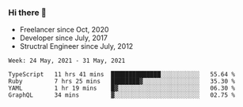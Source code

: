 ### Hi there 👋

- Freelancer since Oct, 2020
- Developer since July, 2017
- Structral Engineer since July, 2012

<!--START_SECTION:waka-->
```text
Week: 24 May, 2021 - 31 May, 2021

TypeScript   11 hrs 41 mins  ██████████████░░░░░░░░░░░   55.64 % 
Ruby         7 hrs 25 mins   ████████▓░░░░░░░░░░░░░░░░   35.30 % 
YAML         1 hr 19 mins    █▓░░░░░░░░░░░░░░░░░░░░░░░   06.30 % 
GraphQL      34 mins         ▓░░░░░░░░░░░░░░░░░░░░░░░░   02.75 % 
```
<!--END_SECTION:waka-->
